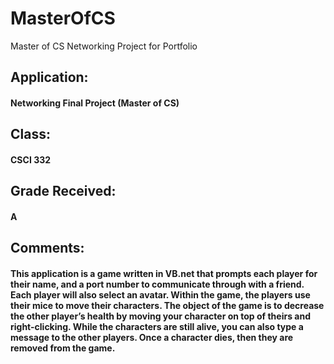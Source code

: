 # MasterOfCS
Master of CS Networking Project for Portfolio

## Application:         
#### Networking Final Project (Master of CS)

## Class:                     
#### CSCI 332

## Grade Received: 
#### A

## Comments:
#### This application is a game written in VB.net that prompts each player for their name, and a port number to communicate through with a friend. Each player will also select an avatar. Within the game, the players use their mice to move their characters. The object of the game is to decrease the other player’s health by moving your character on top of theirs and right-clicking. While the characters are still alive, you can also type a message to the other players. Once a character dies, then they are removed from the game.
